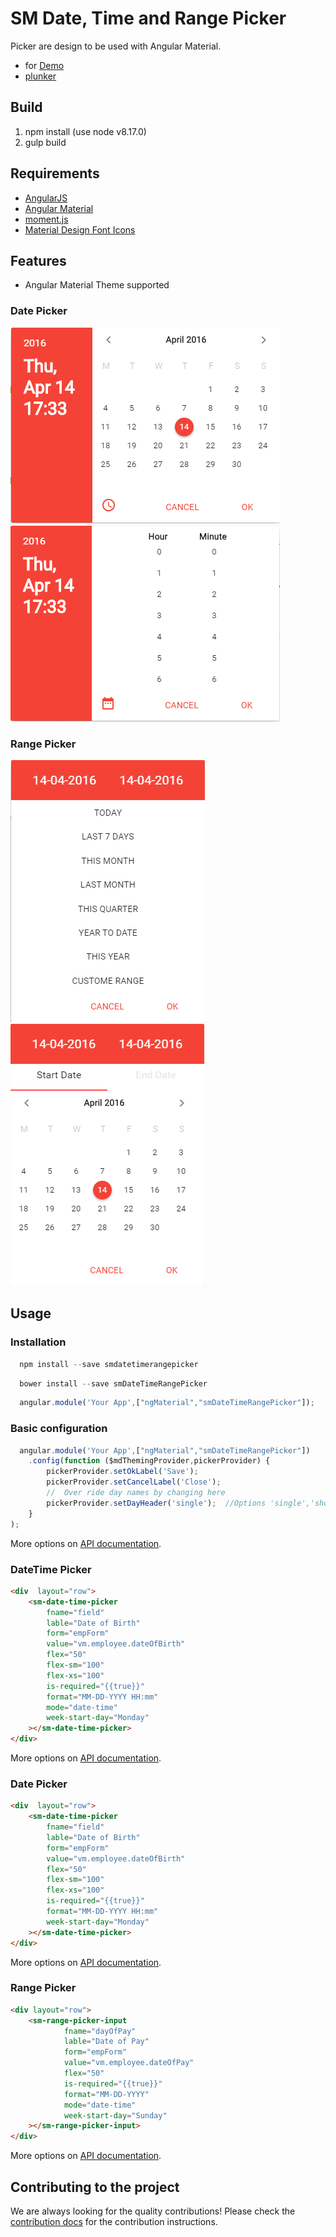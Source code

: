 # SM Date, Time and Range Picker

Picker are design to be used with Angular Material.

- for [Demo](https://mominsamir.github.io/date-time-picker/#/home)
- [plunker](http://plnkr.co/edit/2ePb5nf8vH71iH5byP7q?p=preview)

## Build

1. npm install (use node v8.17.0)
2. gulp build

## Requirements

- [AngularJS](https://angularjs.org/)
- [Angular Material](https://material.angularjs.org/)
- [moment.js](http://momentjs.com/)
- [Material Design Font Icons](http://google.github.io/material-design-icons/#icon-font-for-the-web)

## Features

- Angular Material Theme supported

### Date Picker

![Date Picker](https://raw.githubusercontent.com/mominsamir/date-time-picker/master/app/images/date-picker-1.png "Date Picker") ![Hour Picker](https://raw.githubusercontent.com/mominsamir/date-time-picker/master/app/images/date-picker-2.png "Date Picker")

### Range Picker

![Range Default Picker](https://raw.githubusercontent.com/mominsamir/date-time-picker/master/app/images/range-picker-1.png "Range Picker") ![Range Custome Picker](https://raw.githubusercontent.com/mominsamir/date-time-picker/master/app/images/range-picker-2.png "Range Picker")

## Usage

### Installation

```javascript
  npm install --save smdatetimerangepicker
```

```javascript
  bower install --save smDateTimeRangePicker
```

```javascript
  angular.module('Your App',["ngMaterial","smDateTimeRangePicker"]);
```

### Basic configuration

```javascript
  angular.module('Your App',["ngMaterial","smDateTimeRangePicker"])
    .config(function ($mdThemingProvider,pickerProvider) {
        pickerProvider.setOkLabel('Save');    
        pickerProvider.setCancelLabel('Close');    
        //  Over ride day names by changing here
        pickerProvider.setDayHeader('single');  //Options 'single','shortName', 'fullName'
    }
);
```

More options on [API documentation](http://mominsamir.github.io/smDateTimeRangePicker/).

### DateTime Picker

```html
<div  layout="row">
    <sm-date-time-picker
        fname="field"
        lable="Date of Birth"
        form="empForm"
        value="vm.employee.dateOfBirth"
        flex="50"
        flex-sm="100"
        flex-xs="100"                          
        is-required="{{true}}"
        format="MM-DD-YYYY HH:mm"
        mode="date-time"
        week-start-day="Monday"
    ></sm-date-time-picker>
</div>
```

More options on [API documentation](http://mominsamir.github.io/smDateTimeRangePicker/#!/date-time-picker-api).

### Date Picker

```html
<div  layout="row">
    <sm-date-time-picker
        fname="field"
        lable="Date of Birth"
        form="empForm"
        value="vm.employee.dateOfBirth"
        flex="50"
        flex-sm="100"
        flex-xs="100"                          
        is-required="{{true}}"
        format="MM-DD-YYYY HH:mm"
        week-start-day="Monday"
    ></sm-date-time-picker>
</div>
```

More options on [API documentation](http://mominsamir.github.io/smDateTimeRangePicker/#!/date-time-picker-api).

### Range Picker

```html
<div layout="row">
    <sm-range-picker-input
            fname="dayOfPay"
            lable="Date of Pay"
            form="empForm"
            value="vm.employee.dateOfPay"
            flex="50"                         
            is-required="{{true}}"
            format="MM-DD-YYYY"
            mode="date-time"
            week-start-day="Sunday"
    ></sm-range-picker-input>
</div>
```

More options on [API documentation](http://mominsamir.github.io/smDateTimeRangePicker/#!/range-picker-api).

## Contributing to the project

We are always looking for the quality contributions! Please check the [contribution docs](CONTRIBUTING.md) for the contribution instructions.
